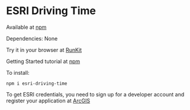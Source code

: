 # ESRI Driving Time
Available at [npm](https://www.npmjs.com/package/esri-driving-time)

Dependencies: None

Try it in your browser at [RunKit](https://runkit.com/npm/esri-driving-time)

Getting Started tutorial at [npm](https://www.npmjs.com/package/esri-driving-time/tutorial)

To install:

    npm i esri-driving-time

To get ESRI credentials, you need to sign up for a developer account and register your application at [ArcGIS](https://developers.arcgis.com/authentication/accessing-arcgis-online-services/)
